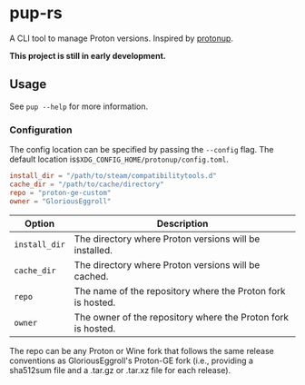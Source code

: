 # pup-rs

A CLI tool to manage Proton versions. Inspired by [protonup](https://github.com/AUNaseef/protonup).

**This project is still in early development.**

## Usage

See `pup --help` for more information.

### Configuration

The config location can be specified
by passing the `--config` flag. The default location is`$XDG_CONFIG_HOME/protonup/config.toml`.

```toml
install_dir = "/path/to/steam/compatibilitytools.d"
cache_dir = "/path/to/cache/directory"
repo = "proton-ge-custom"
owner = "GloriousEggroll"
```

| Option        | Description                                                  |
|---------------|--------------------------------------------------------------|
| `install_dir` | The directory where Proton versions will be installed.       |
| `cache_dir`   | The directory where Proton versions will be cached.          |
| `repo`        | The name of the repository where the Proton fork is hosted.  |
| `owner`       | The owner of the repository where the Proton fork is hosted. |

The repo can be any Proton or Wine fork that follows the same release conventions as
GloriousEggroll's Proton-GE fork (i.e., providing a sha512sum file and a .tar.gz or .tar.xz file for
each release).

